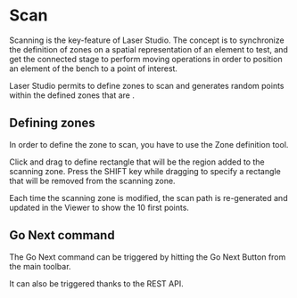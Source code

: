 # Scan

Scanning is the key-feature of Laser Studio.
The concept is to synchronize the definition of zones on a spatial
representation of an element to test, and get the connected stage to perform
moving operations in order to position an element of the bench to a point of interest.

Laser Studio permits to define zones to scan and generates random points
within the defined zones that are .

## Defining zones

In order to define the zone to scan, you have to use the Zone definition tool.

Click and drag to define rectangle that will be the region added to the scanning zone.
Press the SHIFT key while dragging to specify a rectangle that will be removed from the scanning zone.

Each time the scanning zone is modified, the scan path is re-generated and
updated in the Viewer to show the 10 first points.

## Go Next command

The Go Next command can be triggered by hitting the Go Next Button from the main toolbar.

It can also be triggered thanks to the REST API.
